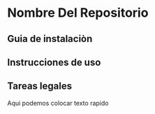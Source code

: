 # Nombre Del Repositorio
## Guia de instalaciòn

## Instrucciones de uso

## Tareas legales
Aqui podemos colocar texto rapido
